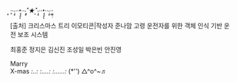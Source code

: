 *̣̥·̥‧‧̩̥·‧•̥̩̥͙‧·‧̩̥˟͙★˟͙‧̩̥·‧•̥̩̥͙‧·‧̩̥‧·͙̥̣*̣̥


[출처] 크리스마스 트리 이모티콘|작성자 준나맘
고령 운전자를 위한 객체 인식 기반 운전 보조 시스템

최홍준 정지은 김신진 조성일 박은빈 안진영









Marry  
X-mas *:..:*
     *:....:*
    *:......:*
 (*'')  △^o^~♬

